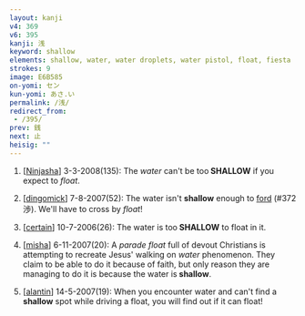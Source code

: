 ```yaml
---
layout: kanji
v4: 369
v6: 395
kanji: 浅
keyword: shallow
elements: shallow, water, water droplets, water pistol, float, fiesta
strokes: 9
image: E6B585
on-yomi: セン
kun-yomi: あさ.い
permalink: /浅/
redirect_from:
 - /395/
prev: 銭
next: 止
heisig: ""
---
```


1) [<a href="http://kanji.koohii.com/profile/Ninjasha">Ninjasha</a>] 3-3-2008(135): The <em>water</em> can&#039;t be too<strong> SHALLOW</strong> if you expect to <em>float</em>.

2) [<a href="http://kanji.koohii.com/profile/dingomick">dingomick</a>] 7-8-2007(52): The water isn&#039;t <strong>shallow</strong> enough to <a href="../v4/372.html">ford</a> (#372 渉). We&#039;ll have to cross by <em>float</em>!

3) [<a href="http://kanji.koohii.com/profile/certain">certain</a>] 10-7-2006(26): The water is too<strong> SHALLOW</strong> to float in it.

4) [<a href="http://kanji.koohii.com/profile/misha">misha</a>] 6-11-2007(20): A <em>parade float</em> full of devout Christians is attempting to recreate Jesus&#039; walking on <em>water</em> phenomenon. They claim to be able to do it because of faith, but only reason they are managing to do it is because the water is<strong> shallow</strong>.

5) [<a href="http://kanji.koohii.com/profile/alantin">alantin</a>] 14-5-2007(19): When you encounter water and can&#039;t find a<strong> shallow</strong> spot while driving a float, you will find out if it can float!

